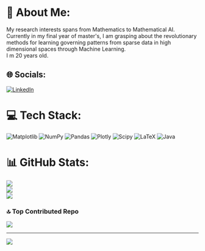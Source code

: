 # 💫 About Me:
My research interests spans from Mathematics to Mathematical AI. Currently in my final year of master's, I am grasping about the revolutionary methods for learning governing patterns from sparse data in high dimensional spaces through Machine Learning.<br>
I m 20 years old.<br>


## 🌐 Socials:
[![LinkedIn](https://img.shields.io/badge/LinkedIn-%230077B5.svg?logo=linkedin&logoColor=white)](https://linkedin.com/in/linkedin.com/in/drishty-singh-a3b7372a7) 

# 💻 Tech Stack:
![Matplotlib](https://img.shields.io/badge/Matplotlib-%23ffffff.svg?style=for-the-badge&logo=Matplotlib&logoColor=black) ![NumPy](https://img.shields.io/badge/numpy-%23013243.svg?style=for-the-badge&logo=numpy&logoColor=white) ![Pandas](https://img.shields.io/badge/pandas-%23150458.svg?style=for-the-badge&logo=pandas&logoColor=white) ![Plotly](https://img.shields.io/badge/Plotly-%233F4F75.svg?style=for-the-badge&logo=plotly&logoColor=white) ![Scipy](https://img.shields.io/badge/SciPy-%230C55A5.svg?style=for-the-badge&logo=scipy&logoColor=%white) ![LaTeX](https://img.shields.io/badge/latex-%23008080.svg?style=for-the-badge&logo=latex&logoColor=white) ![Java](https://img.shields.io/badge/java-%23ED8B00.svg?style=for-the-badge&logo=openjdk&logoColor=white)
# 📊 GitHub Stats:
![](https://github-readme-stats.vercel.app/api?username=drishtyvnm&theme=dark&hide_border=false&include_all_commits=false&count_private=false)<br/>
![](https://github-readme-streak-stats.herokuapp.com/?user=drishtyvnm&theme=dark&hide_border=false)<br/>
![](https://github-readme-stats.vercel.app/api/top-langs/?username=drishtyvnm&theme=dark&hide_border=false&include_all_commits=false&count_private=false&layout=compact)



### 🔝 Top Contributed Repo
![](https://github-contributor-stats.vercel.app/api?username=drishtyvnm&limit=5&theme=gruvbox_light&combine_all_yearly_contributions=true)

---
[![](https://visitcount.itsvg.in/api?id=drishtyvnm&icon=3&color=9)](https://visitcount.itsvg.in)

<!-- Proudly created with GPRM ( https://gprm.itsvg.in ) -->

